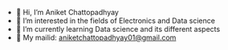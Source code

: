 - 👋 Hi, I’m Aniket Chattopadhyay
- 👀 I’m interested in the fields of Electronics and Data science
- 🌱 I’m currently learning Data science and its different aspects
- 📩 My mailid: aniketchattopadhyay01@gmail.com

<!---
Aniket210702/Aniket210702 is a ✨ special ✨ repository because its `README.md` (this file) appears on your GitHub profile.
You can click the Preview link to take a look at your changes.
--->
